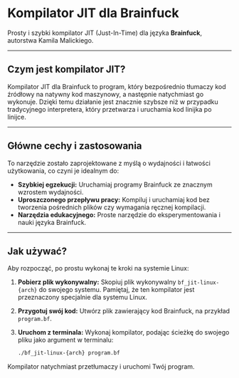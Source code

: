 # Kompilator JIT dla Brainfuck

Prosty i szybki kompilator JIT (Just-In-Time) dla języka **Brainfuck**,
autorstwa Kamila Malickiego.

---

## Czym jest kompilator JIT?

Kompilator JIT dla Brainfuck to program, który bezpośrednio tłumaczy kod źródłowy na natywny kod maszynowy, a następnie natychmiast go wykonuje. Dzięki temu działanie jest znacznie szybsze niż w przypadku tradycyjnego interpretera, który przetwarza i uruchamia kod linijka po linijce.

---

## Główne cechy i zastosowania

To narzędzie zostało zaprojektowane z myślą o wydajności i łatwości użytkowania, co czyni je idealnym do:

- **Szybkiej egzekucji:** Uruchamiaj programy Brainfuck ze znacznym wzrostem wydajności.
- **Uproszczonego przepływu pracy:** Kompiluj i uruchamiaj kod bez tworzenia pośrednich plików czy wymagania ręcznej kompilacji.
- **Narzędzia edukacyjnego:** Proste narzędzie do eksperymentowania i nauki języka Brainfuck.

---

## Jak używać?

Aby rozpocząć, po prostu wykonaj te kroki na systemie Linux:

1.  **Pobierz plik wykonywalny:** Skopiuj plik wykonywalny `bf_jit-linux-{arch}` do swojego systemu. Pamiętaj, że ten kompilator jest przeznaczony specjalnie dla systemu Linux.
2.  **Przygotuj swój kod:** Utwórz plik zawierający kod Brainfuck, na przykład `program.bf`.
3.  **Uruchom z terminala:** Wykonaj kompilator, podając ścieżkę do swojego pliku jako argument w terminalu:

    ```bash
    ./bf_jit-linux-{arch} program.bf
    ```

Kompilator natychmiast przetłumaczy i uruchomi Twój program.
```eof
